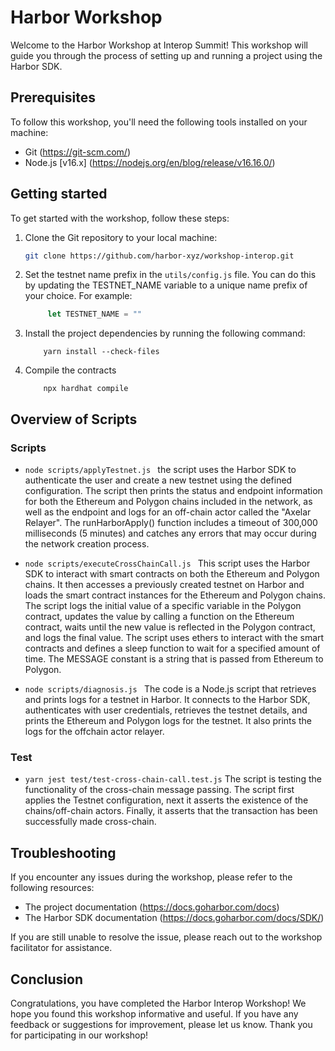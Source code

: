 # Harbor Workshop

Welcome to the Harbor Workshop at Interop Summit! This workshop will guide you through the process of setting up and running a project using the Harbor SDK.

## Prerequisites

To follow this workshop, you'll need the following tools installed on your machine:

- Git (https://git-scm.com/)
- Node.js [v16.x] (https://nodejs.org/en/blog/release/v16.16.0/)

## Getting started

To get started with the workshop, follow these steps:

1. Clone the Git repository to your local machine:

   ```sh
   git clone https://github.com/harbor-xyz/workshop-interop.git
   ```

2. Set the testnet name prefix in the `utils/config.js` file. You can do this by updating the TESTNET_NAME variable to a unique name prefix of your choice. For example:

   ```javascript
        let TESTNET_NAME = ""        
   ```

3. Install the project dependencies by running the following command:
    ```
        yarn install --check-files
    ```

4. Compile the contracts
    ```
        npx hardhat compile
    ```

## Overview of Scripts 

### Scripts
- ```node scripts/applyTestnet.js ```
     the script uses the Harbor SDK to authenticate the user and create a new testnet using the defined configuration. The script then prints the status and endpoint information for both the Ethereum and Polygon chains included in the network, as well as the endpoint and logs for an off-chain actor called the "Axelar Relayer". The runHarborApply() function includes a timeout of 300,000 milliseconds (5 minutes) and catches any errors that may occur during the network creation process.

- ```node scripts/executeCrossChainCall.js ```
    This script uses the Harbor SDK to interact with smart contracts on both the Ethereum and Polygon chains. It then accesses a previously created testnet on Harbor and loads the smart contract instances for the Ethereum and Polygon chains.
    The script logs the initial value of a specific variable in the Polygon contract, updates the value by calling a function on the Ethereum contract, waits until the new value is reflected in the Polygon contract, and logs the final value.
    The script uses ethers to interact with the smart contracts and defines a sleep function to wait for a specified amount of time. The MESSAGE constant is a string that is passed from Ethereum to Polygon.


-  ```node scripts/diagnosis.js ```
    The code is a Node.js script that retrieves and prints logs for a testnet in Harbor. It connects to the Harbor SDK, authenticates with user credentials, retrieves the testnet details, and prints the Ethereum and Polygon logs for the testnet. It also prints the logs for the offchain actor relayer.


### Test 
- ```yarn jest test/test-cross-chain-call.test.js```
    The script is testing the functionality of the cross-chain message passing. The script first applies the Testnet configuration, next it asserts the existence of the chains/off-chain actors. Finally, it asserts that the transaction has been successfully made cross-chain.
    
## Troubleshooting
If you encounter any issues during the workshop, please refer to the following resources:

- The project documentation (https://docs.goharbor.com/docs)
- The Harbor SDK documentation (https://docs.goharbor.com/docs/SDK/)

If you are still unable to resolve the issue, please reach out to the workshop facilitator for assistance.

## Conclusion
Congratulations, you have completed the Harbor Interop Workshop! We hope you found this workshop informative and useful. If you have any feedback or suggestions for improvement, please let us know. Thank you for participating in our workshop!

